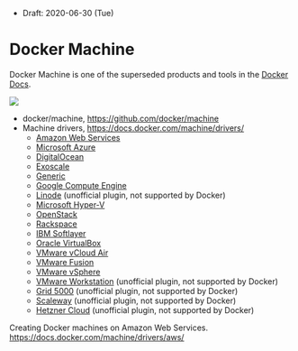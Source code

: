 * Draft: 2020-06-30 (Tue)

# Docker Machine

Docker Machine is one of the superseded products and tools in the [Docker Docs](https://docs.docker.com/).

<img src="images/docs_docker_com-docs_menu.png">



* docker/machine, https://github.com/docker/machine
* Machine drivers, https://docs.docker.com/machine/drivers/
  * [Amazon Web Services](https://docs.docker.com/machine/drivers/aws/)
  * [Microsoft Azure](https://docs.docker.com/machine/drivers/azure/)
  * [DigitalOcean](https://docs.docker.com/machine/drivers/digital-ocean/)
  * [Exoscale](https://docs.docker.com/machine/drivers/exoscale/)
  * [Generic](https://docs.docker.com/machine/drivers/generic/)
  * [Google Compute Engine](https://docs.docker.com/machine/drivers/gce/)
  * [Linode](https://docs.docker.com/machine/drivers/linode/) (unofficial plugin, not supported by Docker)
  * [Microsoft Hyper-V](https://docs.docker.com/machine/drivers/hyper-v/)
  * [OpenStack](https://docs.docker.com/machine/drivers/openstack/)
  * [Rackspace](https://docs.docker.com/machine/drivers/rackspace/)
  * [IBM Softlayer](https://docs.docker.com/machine/drivers/soft-layer/)
  * [Oracle VirtualBox](https://docs.docker.com/machine/drivers/virtualbox/)
  * [VMware vCloud Air](https://docs.docker.com/machine/drivers/vm-cloud/)
  * [VMware Fusion](https://docs.docker.com/machine/drivers/vm-fusion/)
  * [VMware vSphere](https://docs.docker.com/machine/drivers/vsphere/)
  * [VMware Workstation](https://github.com/pecigonzalo/docker-machine-vmwareworkstation) (unofficial plugin, not supported by Docker)
  * [Grid 5000](https://github.com/Spirals-Team/docker-machine-driver-g5k) (unofficial plugin, not supported by Docker)
  * [Scaleway](https://github.com/scaleway/docker-machine-driver-scaleway) (unofficial plugin, not supported by Docker)
  * [Hetzner Cloud](https://github.com/JonasProgrammer/docker-machine-driver-hetzner) (unofficial plugin, not supported by Docker)

Creating Docker machines on Amazon Web Services. https://docs.docker.com/machine/drivers/aws/
